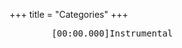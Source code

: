 +++
title = "Categories"
+++

<link rel="stylesheet" href="../../css/APlayer.min.css">
<div id="aplayer">
	<pre class="aplayer-lrc-content">
        [00:00.000]Instrumental
    </pre>
</div>
<script src="../../js/APlayer.min.js"></script>

<script>
const ap = new APlayer({
    container: document.getElementById('aplayer'),
	fixed: false,
	mini: false,
	autoplay: false,
	theme: '#b7daff',
	loop: 'all',
	order: 'list',
	preload: 'auto',
	volume: 0.8,
    audio: [{
		name: 'White Magic',
		artist: 'Ujico Snail s house',
        url: '../../music/White Magic-Ujico Snail s house.mp3',
		cover: '../../music/White Magic-Ujico Snail s house.jpg',
		mutex: true,
		listFolded: true,
    }],
	lrcType: 2,
});
</script>
